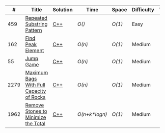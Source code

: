|  #  | Title           |  Solution       |  Time           | Space           | Difficulty    | Tag          | Note| 
|-----|---------------- | --------------- | --------------- | --------------- | ------------- |--------------|-----|
459 | [Repeated Substring Pattern](https://leetcode.com/problems/repeated-substring-pattern/) | [C++](./C++/459-repeated-substring-pattern.md)  | _O()_ | _O(1)_ | Easy ||
162  | [Find Peak Element](https://leetcode.com/problems/find-peak-element/) | [C++](./C++/162-find-peak-element.md)  | _O(n)_ | _O(1)_ | Medium ||
55 | [Jump Game](https://leetcode.com/problems/jump-game/) | [C++](./C++/55-jump-game.md)  | _O(n)_ | _O(1)_ | Medium ||
2279 | [Maximum Bags With Full Capacity of Rocks](https://leetcode.com/problems/maximum-bags-with-full-capacity-of-rocks/) | [C++](./C++/2279-maximum-bags-with-full-capacity-of-rocks.md) | _O(n)_ | _O(1)_ | Medium | | Greedy ||
1962 | [Remove Stones to Minimize the Total](https://leetcode.com/problems/remove-stones-to-minimize-the-total/) | [C++](./C++/1962-remove-stones-to-minimize-the-total.md) | _O(n+k*logn)_ | _O(1)_ | Medium | | Greedy ||

<!-- template
 | []() | [C++](./C++/)  | _O()_ | _O()_ | Medium ||
-->


